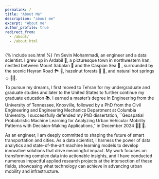 ```yaml
---
permalink: /
title: "About Me"
description: "about me"
excerpt: "About me"
author_profile: true
redirect_from: 
  - /about/
  - /about.html
---
```

{% include seo.html %}
I'm Sevin Mohammadi, an engineer and a data scientist. I grew up in Ardabil 🏡, a picturesque town in northwestern Iran, nestled between Mount Sabalan 🗻 and the Caspian Sea 🌊 , surrounded by the scenic Heyran Road 🏞 🍃, hazelnut forests 🌳 🌰, and natural hot springs ♨ 🏊‍♀️.

To pursue my dreams, I first moved to Tehran for my undergraduate and graduate studies and later to the United States to further continue my graduate education 📚. I earned a master’s degree in Engineering from the University of Tennessee, Knoxville, followed by a PhD from the Civil Engineering and Engineering Mechanics Department at Columbia University. I successfully defended my PhD dissertation, ``Geospatial Probabilistic Machine Learning for Analyzing Urban Vehicular Mobility Patterns with Decision-Making Applications," in December 2024 👩‍🎓 🥳.

As an engineer, I am deeply committed to shaping the future of smart transportation and cities. As a data scientist, I harness the power of data analytics and state-of-the-art machine learning models to develop innovative solutions that drive meaningful impact. My work focuses on transforming complex data into actionable insights, and I have conducted numerous impactful applied research projects at the intersection of these fields, showcasing what technology can achieve in advancing urban mobility and infrastructure.
